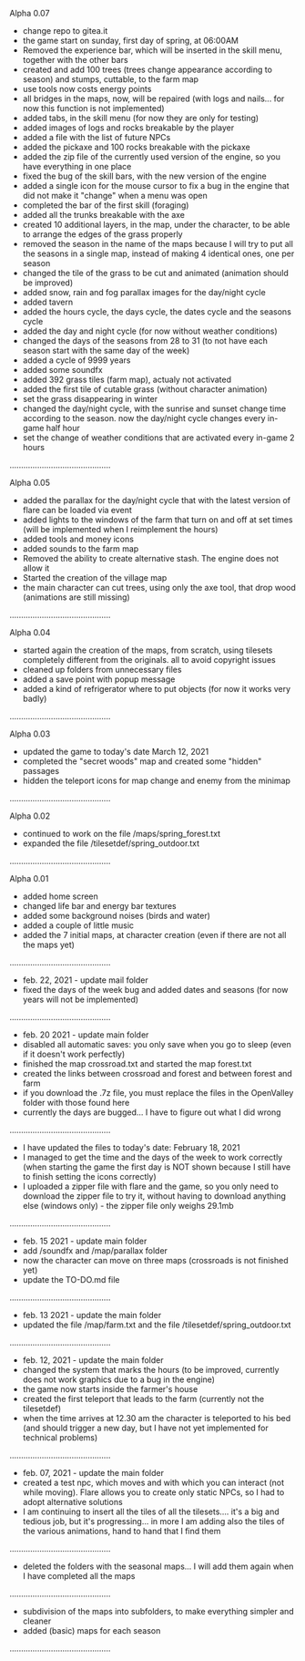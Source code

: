 
Alpha 0.07

* change repo to gitea.it
* the game start on sunday, first day of spring, at 06:00AM
* Removed the experience bar, which will be inserted in the skill menu, together with the other bars
* created and add 100 trees (trees change appearance according to season) and stumps, cuttable, to the farm map
* use tools now costs energy points
* all bridges in the maps, now, will be repaired (with logs and nails... for now this function is not implemented)
* added tabs, in the skill menu (for now they are only for testing)
* added images of logs and rocks breakable by the player
* added a file with the list of future NPCs
* added the pickaxe and 100 rocks breakable with the pickaxe
* added the zip file of the currently used version of the engine, so you have everything in one place
* fixed the bug of the skill bars, with the new version of the engine
* added a single icon for the mouse cursor to fix a bug in the engine that did not make it "change" when a menu was open
* completed the bar of the first skill (foraging)
* added all the trunks breakable with the axe
* created 10 additional layers, in the map, under the character, to be able to arrange the edges of the grass properly
* removed the season in the name of the maps because I will try to put all the seasons in a single map, instead of making 4 identical ones, one per season
* changed the tile of the grass to be cut and animated (animation should be improved)
* added snow, rain and fog parallax images for the day/night cycle
* added tavern
* added the hours cycle, the days cycle, the dates cycle and the seasons cycle
* added the day and night cycle (for now without weather conditions)
* changed the days of the seasons from 28 to 31 (to not have each season start with the same day of the week)
* added a cycle of 9999 years
* added some soundfx
* added 392 grass tiles (farm map), actualy not activated
* added the first tile of cutable grass (without character animation)
* set the grass disappearing in winter
* changed the day/night cycle, with the sunrise and sunset change time according to the season. now the day/night cycle changes every in-game half hour
* set the change of weather conditions that are activated every in-game 2 hours

............................................

Alpha 0.05

* added the parallax for the day/night cycle that with the latest version of flare can be loaded via event
* added lights to the windows of the farm that turn on and off at set times (will be implemented when I reimplement the hours)
* added tools and money icons
* added sounds to the farm map
* Removed the ability to create alternative stash. The engine does not allow it
* Started the creation of the village map
* the main character can cut trees, using only the axe tool, that drop wood (animations are still missing)

............................................

Alpha 0.04

* started again the creation of the maps, from scratch, using tilesets completely different from the originals. all to avoid copyright issues
* cleaned up folders from unnecessary files
* added a save point with popup message
* added a kind of refrigerator where to put objects (for now it works very badly)

............................................

Alpha 0.03

* updated the game to today's date March 12, 2021
* completed the "secret woods" map and created some "hidden" passages
* hidden the teleport icons for map change and enemy from the minimap

............................................

Alpha 0.02

* continued to work on the file /maps/spring_forest.txt
* expanded the file /tilesetdef/spring_outdoor.txt

............................................

Alpha 0.01

* added home screen
* changed life bar and energy bar textures
* added some background noises (birds and water)
* added a couple of little music
* added the 7 initial maps, at character creation (even if there are not all the maps yet)

............................................

* feb. 22, 2021 - update mail folder
* fixed the days of the week bug and added dates and seasons (for now years will not be implemented)

............................................

* feb. 20 2021 - update main folder
* disabled all automatic saves: you only save when you go to sleep (even if it doesn't work perfectly)
* finished the map crossroad.txt and started the map forest.txt
* created the links between crossroad and forest and between forest and farm
* if you download the .7z file, you must replace the files in the OpenValley folder with those found here
* currently the days are bugged... I have to figure out what I did wrong

............................................

* I have updated the files to today's date: February 18, 2021
* I managed to get the time and the days of the week to work correctly (when starting the game the first day is NOT shown because I still have to finish setting the icons correctly)
* I uploaded a zipper file with flare and the game, so you only need to download the zipper file to try it, without having to download anything else (windows only) - the zipper file only weighs 29.1mb

............................................

* feb. 15 2021 - update main folder
* add /soundfx and /map/parallax folder
* now the character can move on three maps (crossroads is not finished yet)
* update the TO-DO.md file

............................................

* feb. 13 2021 - update the main folder
* updated the file /map/farm.txt and the file /tilesetdef/spring_outdoor.txt

............................................

* feb. 12, 2021 - update the main folder
* changed the system that marks the hours (to be improved, currently does not work graphics due to a bug in the engine)
* the game now starts inside the farmer's house
* created the first teleport that leads to the farm (currently not the tilesetdef)
* when the time arrives at 12.30 am the character is teleported to his bed (and should trigger a new day, but I have not yet implemented for technical problems)

............................................

* feb. 07, 2021 - update the main folder
* created a test npc, which moves and with which you can interact (not while moving). Flare allows you to create only static NPCs, so I had to adopt alternative solutions
* I am continuing to insert all the tiles of all the tilesets.... it's a big and tedious job, but it's progressing... in more I am adding also the tiles of the various animations, hand to hand that I find them

............................................

* deleted the folders with the seasonal maps... I will add them again when I have completed all the maps

............................................

* subdivision of the maps into subfolders, to make everything simpler and cleaner
* added (basic) maps for each season

............................................